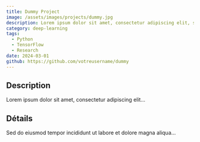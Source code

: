 ```yaml
---
title: Dummy Project
image: /assets/images/projects/dummy.jpg
description: Lorem ipsum dolor sit amet, consectetur adipiscing elit, sed do eiusmod tempor incididunt ut labore et dolore magna aliqua.
category: deep-learning
tags:
  - Python
  - TensorFlow
  - Research
date: 2024-03-01
github: https://github.com/votreusername/dummy
---
```


## Description

Lorem ipsum dolor sit amet, consectetur adipiscing elit...

## Détails

Sed do eiusmod tempor incididunt ut labore et dolore magna aliqua...
